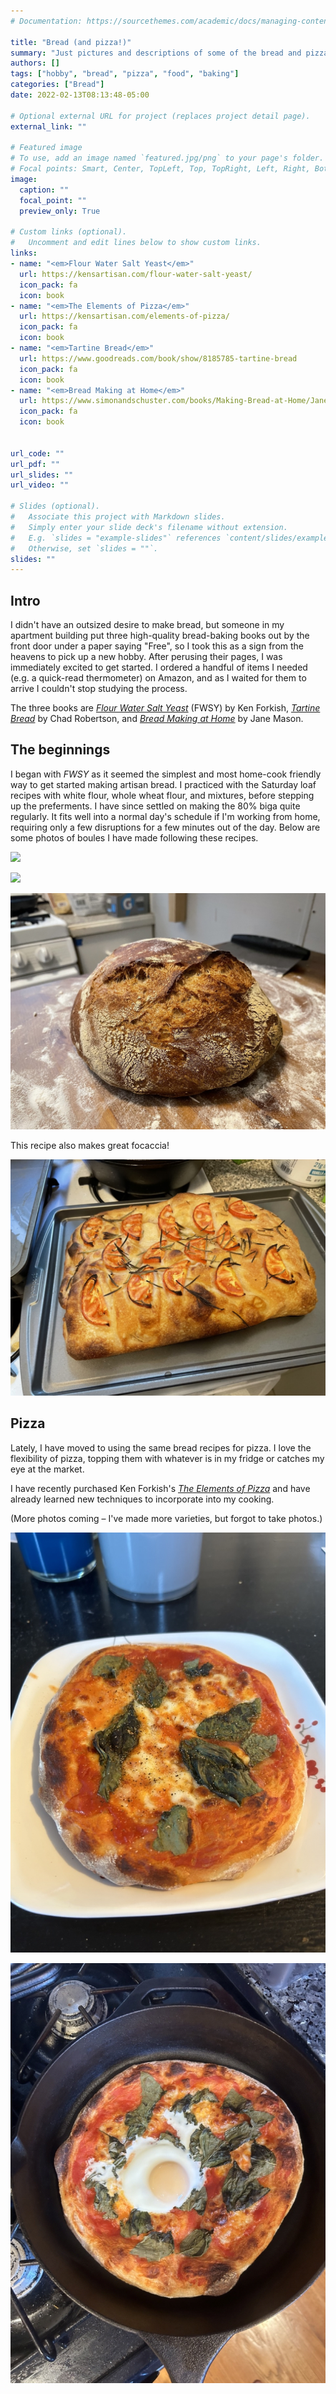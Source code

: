 ```yaml
---
# Documentation: https://sourcethemes.com/academic/docs/managing-content/

title: "Bread (and pizza!)"
summary: "Just pictures and descriptions of some of the bread and pizza I've made."
authors: []
tags: ["hobby", "bread", "pizza", "food", "baking"]
categories: ["Bread"]
date: 2022-02-13T08:13:48-05:00

# Optional external URL for project (replaces project detail page).
external_link: ""

# Featured image
# To use, add an image named `featured.jpg/png` to your page's folder.
# Focal points: Smart, Center, TopLeft, Top, TopRight, Left, Right, BottomLeft, Bottom, BottomRight.
image:
  caption: ""
  focal_point: ""
  preview_only: True

# Custom links (optional).
#   Uncomment and edit lines below to show custom links.
links:
- name: "<em>Flour Water Salt Yeast</em>"
  url: https://kensartisan.com/flour-water-salt-yeast/
  icon_pack: fa
  icon: book
- name: "<em>The Elements of Pizza</em>"
  url: https://kensartisan.com/elements-of-pizza/
  icon_pack: fa
  icon: book
- name: "<em>Tartine Bread</em>"
  url: https://www.goodreads.com/book/show/8185785-tartine-bread
  icon_pack: fa
  icon: book
- name: "<em>Bread Making at Home</em>"
  url: https://www.simonandschuster.com/books/Making-Bread-at-Home/Jane-Mason/9781788791908
  icon_pack: fa
  icon: book


url_code: ""
url_pdf: ""
url_slides: ""
url_video: ""

# Slides (optional).
#   Associate this project with Markdown slides.
#   Simply enter your slide deck's filename without extension.
#   E.g. `slides = "example-slides"` references `content/slides/example-slides.md`.
#   Otherwise, set `slides = ""`.
slides: ""
---
```


## Intro

I didn't have an outsized desire to make bread, but someone in my apartment building put three high-quality bread-baking books out by the front door under a paper saying "Free", so I took this as a sign from the heavens to pick up a new hobby.
After perusing their pages, I was immediately excited to get started.
I ordered a handful of items I needed (e.g. a quick-read thermometer) on Amazon, and as I waited for them to arrive I couldn't stop studying the process.

The three books are [*Flour Water Salt Yeast*](https://kensartisan.com/flour-water-salt-yeast/) (FWSY) by Ken Forkish, [*Tartine Bread*](https://www.goodreads.com/book/show/8185785-tartine-bread) by Chad Robertson, and [*Bread Making at Home*](https://www.simonandschuster.com/books/Making-Bread-at-Home/Jane-Mason/9781788791908) by Jane Mason.

## The beginnings

I began with *FWSY* as it seemed the simplest and most home-cook friendly way to get started making artisan bread.
I practiced with the Saturday loaf recipes with white flour, whole wheat flour, and mixtures, before stepping up the preferments.
I have since settled on making the 80% biga quite regularly.
It fits well into a normal day's schedule if I'm working from home, requiring only a few disruptions for a few minutes out of the day.
Below are some photos of boules I have made following these recipes.

![](assets/bread/2022-02-10_b1.jpeg)

![](assets/bread/2022-02-10_b2.jpeg)

![](assets/bread/2022-05-25.jpeg)

This recipe also makes great focaccia!

![](assets/2022/2022-06-14-focaccia.jpeg)

## Pizza

Lately, I have moved to using the same bread recipes for pizza.
I love the flexibility of pizza, topping them with whatever is in my fridge or catches my eye at the market.

I have recently purchased Ken Forkish's [*The Elements of Pizza*](https://kensartisan.com/elements-of-pizza/) and have already learned new techniques to incorporate into my cooking.

(More photos coming – I've made more varieties, but forgot to take photos.)

![](assets/pizza/IMG_5954.jpeg)

![](assets/pizza/IMG_5958.jpeg)

